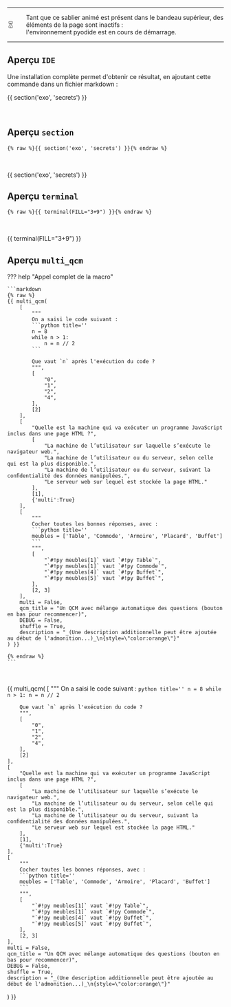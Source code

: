 
<br>

---

<div style="display:flex;gap:2em;align-items:top">
<svg viewBox="0 0 512 512"
    height="24px" width="24px" version="1.1" xmlns="http://www.w3.org/2000/svg"
    xmlns:xlink="http://www.w3.org/1999/xlink" xml:space="preserve" fill="gray">
    <g>
        <path class="st0" d="M329.368,237.908l42.55-39.905c25.237-23.661,39.56-56.701,39.56-91.292V49.156 c0.009-13.514-5.538-25.918-14.402-34.754C388.24,5.529,375.828-0.009,362.314,0H149.677c-13.514-0.009-25.918,5.529-34.754,14.401 c-8.872,8.837-14.41,21.24-14.402,34.754v57.554c0,34.591,14.315,67.632,39.552,91.292l42.55,39.888 c2.352,2.205,3.678,5.272,3.678,8.493v19.234c0,3.221-1.326,6.279-3.67,8.475l-42.558,39.905 c-25.237,23.653-39.552,56.702-39.552,91.292v57.554c-0.009,13.514,5.529,25.918,14.402,34.755 c8.836,8.871,21.24,14.409,34.754,14.401h212.636c13.514,0.008,25.926-5.53,34.763-14.401c8.863-8.838,14.41-21.241,14.402-34.755 v-57.554c0-34.59-14.324-67.64-39.56-91.292l-42.55-39.896c-2.344-2.205-3.678-5.263-3.678-8.484v-19.234 C325.69,243.162,327.025,240.095,329.368,237.908z M373.942,462.844c-0.009,3.273-1.266,6.055-3.403,8.218 c-2.162,2.135-4.952,3.402-8.226,3.41H149.677c-3.273-0.009-6.055-1.275-8.225-3.41c-2.128-2.163-3.394-4.945-3.402-8.218v-57.554 c0-24.212,10.026-47.356,27.691-63.91l42.55-39.906c9.914-9.285,15.538-22.274,15.538-35.857v-19.234 c0-13.592-5.624-26.58-15.547-35.866l-42.541-39.896c-17.666-16.555-27.691-39.69-27.691-63.91V49.156 c0.008-3.273,1.274-6.055,3.402-8.226c2.17-2.127,4.952-3.394,8.225-3.402h212.636c3.273,0.009,6.064,1.275,8.226,3.402 c2.136,2.171,3.394,4.952,3.403,8.226v57.554c0,24.22-10.026,47.355-27.683,63.91l-42.55,39.896 c-9.922,9.286-15.547,22.274-15.547,35.866v19.234c0,13.583,5.625,26.572,15.547,35.874l42.55,39.88 c17.658,16.563,27.683,39.707,27.683,63.918V462.844z"></path>
        <path class="st0" d="M256,248.674c10.017,0,18.131-8.122,18.131-18.139c3.032-12.051,9.397-23.161,18.578-31.757l42.542-39.888 c13.592-12.739,21.602-30.448,22.446-48.984H154.302c0.844,18.536,8.854,36.245,22.438,48.984l42.541,39.888 c9.19,8.596,15.547,19.706,18.579,31.757C237.861,240.552,245.983,248.674,256,248.674z"></path>
        <path class="st0" d="M256,267.796c-10.017,0-18.139,8.122-18.139,18.139c0,10.009,8.122,18.131,18.139,18.131 c10.017,0,18.131-8.122,18.131-18.131C274.131,275.918,266.017,267.796,256,267.796z"></path>
        <path class="st0" d="M256,332.137c-10.017,0-18.139,8.122-18.139,18.14c0,10.009,8.122,18.131,18.139,18.131 c10.017,0,18.131-8.122,18.131-18.131C274.131,340.259,266.017,332.137,256,332.137z"></path>
        <path class="st0" d="M239.876,389.742l-66.538,66.538h165.315l-66.537-66.538C263.21,380.845,248.782,380.845,239.876,389.742z"></path>
    </g>
</svg> <div class='gray'>Tant que ce sablier animé est présent dans le bandeau supérieur, des éléments de la page sont inactifs :<br>l'environnement pyodide est en cours de démarrage.</div>
</div>

---


## Aperçu `IDE`

Une installation complète permet d'obtenir ce résultat, en ajoutant cette commande dans un fichier markdown :

{{ section('exo', 'secrets') }}

<br>

<!-- {{ IDE('exo') }} -->



## Aperçu `section`


```markdown
{% raw %}{{ section('exo', 'secrets') }}{% endraw %}
```

<br>

{{ section('exo', 'secrets') }}


## Aperçu `terminal`


```markdown
{% raw %}{{ terminal(FILL="3+9") }}{% endraw %}
```

<br>

{{ terminal(FILL="3+9") }}



## Aperçu `multi_qcm`

??? help "Appel complet de la macro"

    ```markdown
    {% raw %}
    {{ multi_qcm(
        [
            """
            On a saisi le code suivant :
            ```python title=''
            n = 8
            while n > 1:
                n = n // 2
            ```
    
            Que vaut `n` après l'exécution du code ?
            """,
            [
                "0",
                "1",
                "2",
                "4",
            ],
            [2]
        ],
        [
            "Quelle est la machine qui va exécuter un programme JavaScript inclus dans une page HTML ?",
            [
                "La machine de l’utilisateur sur laquelle s’exécute le navigateur web.",
                "La machine de l’utilisateur ou du serveur, selon celle qui est la plus disponible.",
                "La machine de l’utilisateur ou du serveur, suivant la conﬁdentialité des données manipulées.",
                "Le serveur web sur lequel est stockée la page HTML."
            ],
            [1],
            {'multi':True}
        ],
        [
            """
            Cocher toutes les bonnes réponses, avec :
            ```python title=''
            meubles = ['Table', 'Commode', 'Armoire', 'Placard', 'Buffet']
            ```
            """,
            [
                "`#!py meubles[1]` vaut `#!py Table`",
                "`#!py meubles[1]` vaut `#!py Commode`",
                "`#!py meubles[4]` vaut `#!py Buffet`",
                "`#!py meubles[5]` vaut `#!py Buffet`",
            ],
            [2, 3]
        ],
        multi = False,
        qcm_title = "Un QCM avec mélange automatique des questions (bouton en bas pour recommencer)",
        DEBUG = False,
        shuffle = True,
        description = "_(Une description additionnelle peut être ajoutée au début de l'admonition...)_\n{style=\"color:orange\"}"
    ) }}
    
    {% endraw %}
    ```

<br>

{{ multi_qcm(
    [
        """
        On a saisi le code suivant :
        ```python title=''
        n = 8
        while n > 1:
            n = n // 2
        ```

        Que vaut `n` après l'exécution du code ?
        """,
        [
            "0",
            "1",
            "2",
            "4",
        ],
        [2]
    ],
    [
        "Quelle est la machine qui va exécuter un programme JavaScript inclus dans une page HTML ?",
        [
            "La machine de l’utilisateur sur laquelle s’exécute le navigateur web.",
            "La machine de l’utilisateur ou du serveur, selon celle qui est la plus disponible.",
            "La machine de l’utilisateur ou du serveur, suivant la conﬁdentialité des données manipulées.",
            "Le serveur web sur lequel est stockée la page HTML."
        ],
        [1],
        {'multi':True}
    ],
    [
        """
        Cocher toutes les bonnes réponses, avec :
        ```python title=''
        meubles = ['Table', 'Commode', 'Armoire', 'Placard', 'Buffet']
        ```
        """,
        [
            "`#!py meubles[1]` vaut `#!py Table`",
            "`#!py meubles[1]` vaut `#!py Commode`",
            "`#!py meubles[4]` vaut `#!py Buffet`",
            "`#!py meubles[5]` vaut `#!py Buffet`",
        ],
        [2, 3]
    ],
    multi = False,
    qcm_title = "Un QCM avec mélange automatique des questions (bouton en bas pour recommencer)",
    DEBUG = False,
    shuffle = True,
    description = "_(Une description additionnelle peut être ajoutée au début de l'admonition...)_\n{style=\"color:orange\"}"
) }}

